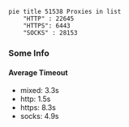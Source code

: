 
```mermaid
pie title 51538 Proxies in list
    "HTTP" : 22645
    "HTTPS": 6443
    "SOCKS" : 28153
```

### Some Info
#### Average Timeout

- mixed: 3.3s
- http: 1.5s
- https: 8.3s
- socks: 4.9s